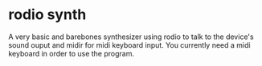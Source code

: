 # rodio synth

A very basic and barebones synthesizer using rodio to talk to the device's sound ouput and midir for midi keyboard input. You currently need a midi keyboard in order to use the program.
